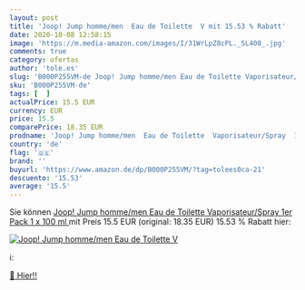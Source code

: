 ```yaml
---
layout: post
title: 'Joop! Jump homme/men  Eau de Toilette  V mit 15.53 % Rabatt'
date: 2020-10-08 12:58:15
image: 'https://m.media-amazon.com/images/I/31WrLpZ8cPL._SL400_.jpg'
comments: true
category: ofertas
author: 'tole.es'
slug: 'B000P255VM-de Joop! Jump homme/men Eau de Toilette Vaporisateur/Spray...'
sku: 'B000P255VM-de'
tags: [  ]
actualPrice: 15.5 EUR
currency: EUR
price: 15.5
comparePrice: 18.35 EUR
prodname: 'Joop! Jump homme/men  Eau de Toilette  Vaporisateur/Spray  1er Pack  1 x 100 ml '
country: 'de'
flag: '🇩🇪'
brand: ''
buyurl: 'https://www.amazon.de/dp/B000P255VM/?tag=tolees0ca-21'
descuento: '15.53'
average: '15.5'
---
```


Sie können [Joop! Jump homme/men  Eau de Toilette  Vaporisateur/Spray  1er Pack  1 x 100 ml ](https://www.amazon.de/dp/B000P255VM/?tag=tolees0ca-21) mit Preis 15.5 EUR (original: 18.35 EUR) 15.53 % Rabatt hier:

[![Joop! Jump homme/men  Eau de Toilette  V](https://m.media-amazon.com/images/I/31WrLpZ8cPL._SL400_.jpg)](https://www.amazon.de/dp/B000P255VM/?tag=tolees0ca-21)

ℹ️:


[🛒 Hier!!](https://www.amazon.de/dp/B000P255VM/?tag=tolees0ca-21)
